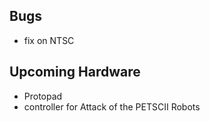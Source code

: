 ## Bugs

- fix on NTSC


## Upcoming Hardware

- Protopad
- controller for Attack of the PETSCII Robots
